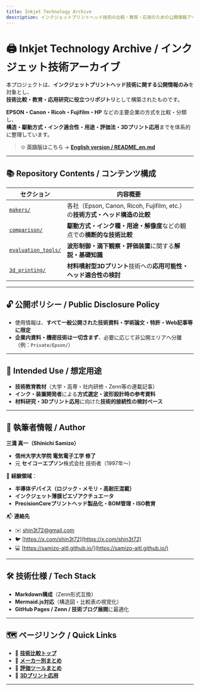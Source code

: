 ```yaml
---
title: Inkjet Technology Archive  
description: インクジェットプリントヘッド技術の比較・教育・応用のための公開情報アーカイブ  
---
```


# 🖨️ **Inkjet Technology Archive / インクジェット技術アーカイブ**

本プロジェクトは、**インクジェットプリントヘッド技術に関する公開情報のみ**を対象とし、  
**技術比較・教育・応用研究に役立つリポジトリ**として構築されたものです。

**EPSON・Canon・Ricoh・Fujifilm・HP** などの主要企業の方式を比較・分類し、  
**構造・駆動方式・インク適合性・用途・評価法・3Dプリント応用**までを体系的に整理しています。

> 🌐 **英語版はこちら →** [**English version / README_en.md**](./README_en.md)

---

## 📚 **Repository Contents / コンテンツ構成**

| セクション | 内容概要 |
|------------|----------|
| [`makers/`](./makers/) | 各社（Epson, Canon, Ricoh, Fujifilm, etc.）の**技術方式・ヘッド構造の比較** |
| [`comparison/`](./comparison/) | **駆動方式・インク種・用途・解像度**などの観点での**横断的な技術比較** |
| [`evaluation_tools/`](./evaluation_tools/) | **波形制御・滴下観察・評価装置**に関する**解説・基礎知識** |
| [`3d_printing/`](./3d_printing/) | **材料噴射型3Dプリント**技術への**応用可能性・ヘッド適合性の検討** |

---

## 🔓 **公開ポリシー / Public Disclosure Policy**

- 使用情報は、**すべて一般公開された技術資料・学術論文・特許・Web記事等に限定**  
- **企業内資料・機密技術は一切含まず**、必要に応じて非公開エリアへ分離（例：`Private/Epson/`）

---

## 🎯 **Intended Use / 想定用途**

- **技術教育教材**（大学・高専・社内研修・Zenn等の連載記事）
- **インク・装置開発者**による**方式選定・波形設計時の参考資料**
- **材料研究・3Dプリント応用**に向けた**技術的接続性の検討ベース**

---

## 👤 **執筆者情報 / Author**

**三溝 真一（Shinichi Samizo）**  
- **信州大学大学院 電気電子工学 修了**  
- 元 **セイコーエプソン**株式会社 技術者（1997年〜）

📌 **経験領域**：  
- **半導体デバイス（ロジック・メモリ・高耐圧混載）**  
- **インクジェット薄膜ピエゾアクチュエータ**  
- **PrecisionCoreプリントヘッド製品化・BOM管理・ISO教育**

📬 **連絡先**  
- ✉️ [shin3t72@gmail.com](mailto:shin3t72@gmail.com)  
- 🐦 [https://x.com/shin3t72](https://x.com/shin3t72)  
- 💻 [https://samizo-aitl.github.io/](https://samizo-aitl.github.io/)

---

## 🛠 **技術仕様 / Tech Stack**

- **Markdown構成**（Zenn形式互換）  
- **Mermaid.js対応**（構造図・比較表の視覚化）  
- **GitHub Pages / Zenn / 技術ブログ展開**に最適化

---

## 🗺 **ページリンク / Quick Links**

- 🔗 [**技術比較トップ**](./comparison/)  
- 🔗 [**メーカー別まとめ**](./makers/)  
- 🔗 [**評価ツールまとめ**](./evaluation_tools/)  
- 🔗 [**3Dプリント応用**](./3d_printing/)

---

